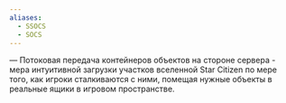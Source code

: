 ```yaml
---
aliases:
  - SSOCS
  - SOCS
---
```


 — Потоковая передача контейнеров объектов на стороне сервера - мера интуитивной загрузки участков вселенной Star Citizen по мере того, как игроки сталкиваются с ними, помещая нужные объекты в реальные ящики в игровом пространстве. 